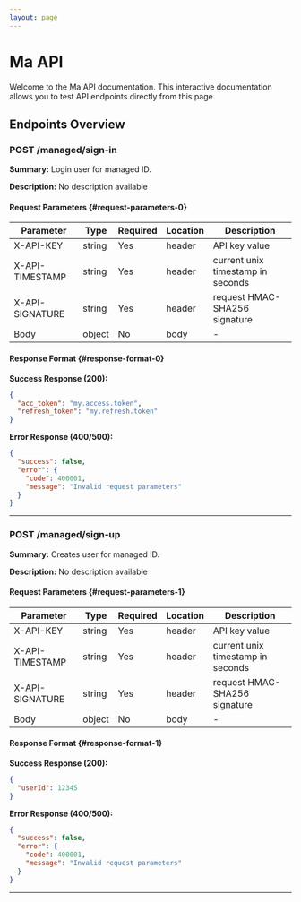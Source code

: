 ```yaml
---
layout: page
---
```


# Ma API

Welcome to the Ma API documentation. This interactive documentation allows you to test API endpoints directly from this page.

<InteractiveMaAPI />

## Endpoints Overview


### POST /managed/sign-in

**Summary:** Login user for managed ID.

**Description:** No description available


#### Request Parameters {#request-parameters-0}

| Parameter | Type | Required | Location | Description |
|-----------|------|----------|----------|-------------|
| X-API-KEY | string | Yes | header | API key value |
| X-API-TIMESTAMP | string | Yes | header | current unix timestamp in seconds |
| X-API-SIGNATURE | string | Yes | header | request HMAC-SHA256 signature |
| Body | object | No | body | - |



#### Response Format {#response-format-0}

**Success Response (200):**
```json
{
  "acc_token": "my.access.token",
  "refresh_token": "my.refresh.token"
}
```

**Error Response (400/500):**
```json
{
  "success": false,
  "error": {
    "code": 400001,
    "message": "Invalid request parameters"
  }
}
```


---

### POST /managed/sign-up

**Summary:** Creates user for managed ID.

**Description:** No description available


#### Request Parameters {#request-parameters-1}

| Parameter | Type | Required | Location | Description |
|-----------|------|----------|----------|-------------|
| X-API-KEY | string | Yes | header | API key value |
| X-API-TIMESTAMP | string | Yes | header | current unix timestamp in seconds |
| X-API-SIGNATURE | string | Yes | header | request HMAC-SHA256 signature |
| Body | object | No | body | - |



#### Response Format {#response-format-1}

**Success Response (200):**
```json
{
  "userId": 12345
}
```

**Error Response (400/500):**
```json
{
  "success": false,
  "error": {
    "code": 400001,
    "message": "Invalid request parameters"
  }
}
```


---


<script setup>
import InteractiveMaAPI from '../../.vitepress/theme/components/InteractiveMaAPI.vue'
</script>
